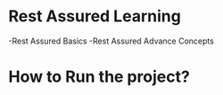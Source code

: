 # Rest Assured Learning

-Rest Assured Basics
-Rest Assured Advance Concepts


# How to Run the project?